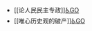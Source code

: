 - [[论人民民主专政]][♿GO](https://github.com/FourteenD/Note/blob/main/自考/资料/KM01-中国近现代史纲要/05-中国近现代历史文献选集/1840-1949/解放战争时期/论人民民主专政.md)
- [[唯心历史观的破产]][♿GO](https://github.com/FourteenD/Note/blob/main/自考/资料/KM01-中国近现代史纲要/05-中国近现代历史文献选集/1840-1949/解放战争时期/唯心历史观的破产.md)
